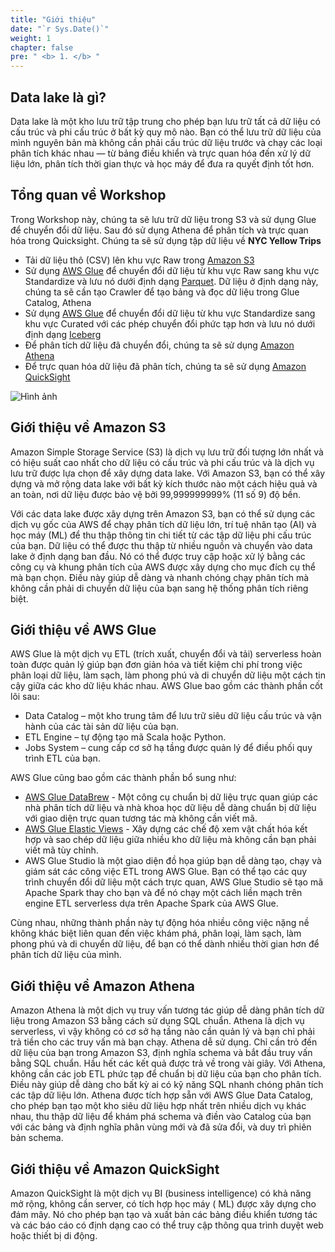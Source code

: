 ```yaml
---
title: "Giới thiệu"
date: "`r Sys.Date()`"
weight: 1
chapter: false
pre: " <b> 1. </b> "
---
```


## Data lake là gì?

Data lake là một kho lưu trữ tập trung cho phép bạn lưu trữ tất cả dữ liệu có cấu trúc và phi cấu trúc ở bất kỳ quy mô
nào. Bạn có thể lưu trữ dữ liệu của mình nguyên bản mà không cần phải cấu trúc dữ liệu trước và chạy các loại phân tích
khác nhau — từ bảng điều khiển và trực quan hóa đến xử lý dữ liệu lớn, phân tích thời gian thực và học máy để đưa ra
quyết định tốt hơn.

## Tổng quan về Workshop

Trong Workshop này, chúng ta sẽ lưu trữ dữ liệu trong S3 và sử dụng Glue để chuyển đổi dữ liệu. Sau đó sử dụng Athena để
phân tích và trực quan hóa trong Quicksight. Chúng ta sẽ sử dụng tập dữ liệu về **NYC Yellow Trips**

* Tải dữ liệu thô (CSV) lên khu vực Raw trong [Amazon S3](https://aws.amazon.com/vi/s3)
* Sử dụng [AWS Glue](https://aws.amazon.com/vi/glue/) để chuyển đổi dữ liệu từ khu vực Raw sang khu vực Standardize và
  lưu nó dưới định dạng [Parquet](https://parquet.apache.org/). Dữ liệu ở định dạng này, chúng ta sẽ cần tạo Crawler để
  tạo bảng và đọc dữ liệu trong Glue Catalog, Athena
* Sử dụng [AWS Glue](https://aws.amazon.com/vi/glue/) để chuyển đổi dữ liệu từ khu vực Standardize sang khu vực Curated
  với các phép chuyển đổi phức tạp hơn và lưu nó dưới định dạng [Iceberg](https://iceberg.apache.org/)
* Để phân tích dữ liệu đã chuyển đổi, chúng ta sẽ sử dụng [Amazon Athena](https://aws.amazon.com/vi/athena/)
* Để trực quan hóa dữ liệu đã phân tích, chúng ta sẽ sử dụng [Amazon QuickSight](https://aws.amazon.com/vi/quicksight/)

![Hình ảnh](/repo_pmt_ws-fcj-004/images/001.png?featherlight=false&width=90pc)

## Giới thiệu về Amazon S3

Amazon Simple Storage Service (S3) là dịch vụ lưu trữ đối tượng lớn nhất và có hiệu suất cao nhất cho dữ liệu có cấu
trúc và phi cấu trúc và là dịch vụ lưu trữ được lựa chọn để xây dựng data lake. Với Amazon S3, bạn có thể xây dựng và mở
rộng data lake với bất kỳ kích thước nào một cách hiệu quả và an toàn, nơi dữ liệu được bảo vệ bởi 99,999999999% (11 số
9) độ bền.

Với các data lake được xây dựng trên Amazon S3, bạn có thể sử dụng các dịch vụ gốc của AWS để chạy phân tích dữ liệu
lớn, trí tuệ nhân tạo (AI) và học máy (ML) để thu thập thông tin chi tiết từ các tập dữ liệu phi cấu trúc của bạn. Dữ
liệu có thể được thu thập từ nhiều nguồn và chuyển vào data lake ở định dạng ban đầu. Nó có thể được truy cập hoặc xử lý
bằng các công cụ và khung phân tích của AWS được xây dựng cho mục đích cụ thể mà bạn chọn. Điều này giúp dễ dàng và
nhanh chóng chạy phân tích mà không cần phải di chuyển dữ liệu của bạn sang hệ thống phân tích riêng biệt.

## Giới thiệu về AWS Glue

AWS Glue là một dịch vụ ETL (trích xuất, chuyển đổi và tải) serverless hoàn toàn được quản lý giúp bạn đơn giản hóa và
tiết kiệm chi phí trong việc phân loại dữ liệu, làm sạch, làm phong phú và di chuyển dữ liệu một cách tin cậy giữa các
kho dữ liệu khác nhau. AWS Glue bao gồm các thành phần cốt lõi sau:

* Data Catalog – một kho trung tâm để lưu trữ siêu dữ liệu cấu trúc và vận hành của các tài sản dữ liệu của bạn.
* ETL Engine – tự động tạo mã Scala hoặc Python.
* Jobs System – cung cấp cơ sở hạ tầng được quản lý để điều phối quy trình ETL của bạn.

AWS Glue cũng bao gồm các thành phần bổ sung như:

* [AWS Glue DataBrew](https://aws.amazon.com/glue/features/databrew/) - Một công cụ chuẩn bị dữ liệu trực quan giúp các
  nhà phân tích dữ liệu và nhà khoa học dữ liệu dễ dàng chuẩn bị dữ liệu với giao diện trực quan tương tác mà không cần
  viết mã.
* [AWS Glue Elastic Views](https://aws.amazon.com/glue/) - Xây dựng các chế độ xem vật chất hóa kết hợp và sao chép dữ
  liệu giữa nhiều kho dữ liệu mà không cần bạn phải viết mã tùy chỉnh.
* AWS Glue Studio là một giao diện đồ họa giúp bạn dễ dàng tạo, chạy và giám sát các công việc ETL trong AWS Glue. Bạn
  có thể tạo các quy trình chuyển đổi dữ liệu một cách trực quan, AWS Glue Studio sẽ tạo mã Apache Spark thay cho bạn và
  để nó chạy một cách liền mạch trên engine ETL serverless dựa trên Apache Spark của AWS Glue.

Cùng nhau, những thành phần này tự động hóa nhiều công việc nặng nề không khác biệt liên quan đến việc khám phá, phân
loại, làm sạch, làm phong phú và di chuyển dữ liệu, để bạn có thể dành nhiều thời gian hơn để phân tích dữ liệu của
mình.

## Giới thiệu về Amazon Athena

Amazon Athena là một dịch vụ truy vấn tương tác giúp dễ dàng phân tích dữ liệu trong Amazon S3 bằng cách sử dụng SQL
chuẩn. Athena là dịch vụ serverless, vì vậy không có cơ sở hạ tầng nào cần quản lý và bạn chỉ phải trả tiền cho các truy
vấn mà bạn chạy. Athena dễ sử dụng. Chỉ cần trỏ đến dữ liệu của bạn trong Amazon S3, định nghĩa schema và bắt đầu truy
vấn bằng SQL chuẩn. Hầu hết các kết quả được trả về trong vài giây. Với Athena, không cần các job ETL phức tạp để chuẩn
bị dữ liệu của bạn cho phân tích. Điều này giúp dễ dàng cho bất kỳ ai có kỹ năng SQL nhanh chóng phân tích các tập dữ
liệu lớn. Athena được tích hợp sẵn với AWS Glue Data Catalog, cho phép bạn tạo một kho siêu dữ liệu hợp nhất trên nhiều
dịch vụ khác nhau, thu thập dữ liệu để khám phá schema và điền vào Catalog của bạn với các bảng và định nghĩa phân vùng
mới và đã sửa đổi, và duy trì phiên bản schema.

## Giới thiệu về Amazon QuickSight

Amazon QuickSight là một dịch vụ BI (business intelligence) có khả năng mở rộng, không cần server, có tích hợp học máy (
ML) được xây dựng cho đám mây. Nó cho phép bạn tạo và xuất bản các bảng điều khiển tương tác và các báo cáo có định dạng
cao có thể truy cập thông qua trình duyệt web hoặc thiết bị di động.

